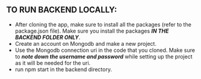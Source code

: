 ## **TO RUN BACKEND LOCALLY:**
- After cloning the app, make sure to install all the packages (refer to the package.json file). Make sure you install the packages **_IN THE BACKEND FOLDER ONLY_**. <br/>
- Create an account on Mongodb and make a new project.<br/>
- Use the Mongodb connection uri in the code that you cloned. Make sure to 
**_note down the username and password_** 
while setting up the project as it will be needed for the uri.<br/>
- run npm start in the backend directory.
